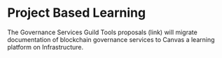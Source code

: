 # Project Based Learning

The Governance Services Guild Tools proposals (link) will migrate documentation of blockchain governance services to Canvas a learning platform on Infrastructure.

##

